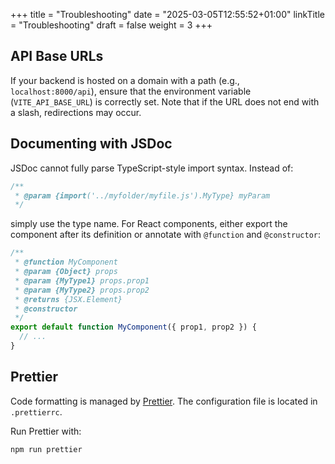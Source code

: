+++
title = "Troubleshooting"
date = "2025-03-05T12:55:52+01:00"
linkTitle = "Troubleshooting"
draft = false
weight = 3
+++

## API Base URLs

If your backend is hosted on a domain with a path (e.g., `localhost:8000/api`), ensure that the environment variable (`VITE_API_BASE_URL`) is correctly set. Note that if the URL does not end with a slash, redirections may occur.

## Documenting with JSDoc

JSDoc cannot fully parse TypeScript-style import syntax. Instead of:

```js
/**
 * @param {import('../myfolder/myfile.js').MyType} myParam
 */
```

simply use the type name. For React components, either export the component after its definition or annotate with `@function` and `@constructor`:

```jsx
/**
 * @function MyComponent
 * @param {Object} props
 * @param {MyType1} props.prop1
 * @param {MyType2} props.prop2
 * @returns {JSX.Element}
 * @constructor
 */
export default function MyComponent({ prop1, prop2 }) {
  // ...
}
```

## Prettier

Code formatting is managed by [Prettier](https://prettier.io/). The configuration file is located in `.prettierrc`.

Run Prettier with:

```shell
npm run prettier
```
